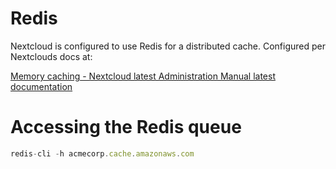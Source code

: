 # Redis

Nextcloud is configured to use Redis for a distributed cache. Configured per Nextclouds docs at: 

[Memory caching - Nextcloud latest Administration Manual latest documentation](https://docs.nextcloud.com/server/latest/admin_manual/configuration_server/caching_configuration.html)

# Accessing the Redis queue

```jsx
redis-cli -h acmecorp.cache.amazonaws.com
```